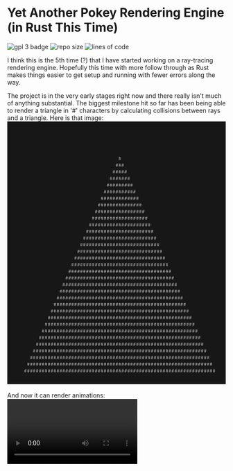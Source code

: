 # Yet Another Pokey Rendering Engine (in Rust This Time)

![gpl 3 badge](https://img.shields.io/badge/license-GPL%203.0-blue)
![repo size](https://img.shields.io/github/repo-size/PokeyOne/yapre)
![lines of code](https://img.shields.io/badge/lines%20of%20rust-1579-informational)

I think this is the 5th time (?) that I have started working on a ray-tracing
rendering engine. Hopefully this time with more follow through as Rust makes
things easier to get setup and running with fewer errors along the way.

The project is in the very early stages right now and there really isn't much
of anything substantial. The biggest milestone hit so far has been being able
to render a triangle in '#' characters by calculating collisions between rays
and a triangle. Here is that image:
![first triangle](readme_resources/first_triangle.png)

And now it can render animations:
![first animation](readme_resources/first_animation.mov)

